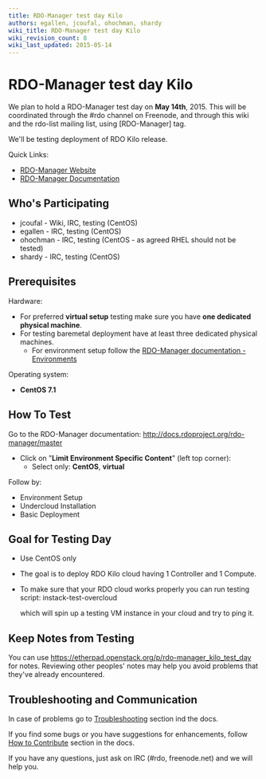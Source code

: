 ```yaml
---
title: RDO-Manager test day Kilo
authors: egallen, jcoufal, ohochman, shardy
wiki_title: RDO-Manager test day Kilo
wiki_revision_count: 8
wiki_last_updated: 2015-05-14
---
```


# RDO-Manager test day Kilo

We plan to hold a RDO-Manager test day on **May 14th**, 2015. This will be coordinated through the #rdo channel on Freenode, and through this wiki and the rdo-list mailing list, using [RDO-Manager] tag.

We'll be testing deployment of RDO Kilo release.

Quick Links:

*   [RDO-Manager Website](https://www.rdoproject.org/RDO-Manager)
*   [RDO-Manager Documentation](http://docs.rdoproject.org/rdo-manager/master)

## Who's Participating

*   jcoufal - Wiki, IRC, testing (CentOS)
*   egallen - IRC, testing (CentOS)
*   ohochman - IRC, testing (CentOS - as agreed RHEL should not be tested)
*   shardy - IRC, testing (CentOS)

## Prerequisites

Hardware:

*   For preferred **virtual setup** testing make sure you have **one dedicated physical machine**.
*   For testing baremetal deployment have at least three dedicated physical machines.
    -   For environment setup follow the [RDO-Manager documentation - Environments](https://repos.fedorapeople.org/repos/openstack-m/docs/master/environments/environments.html)

Operating system:

*   **CentOS 7.1**

## How To Test

Go to the RDO-Manager documentation: <http://docs.rdoproject.org/rdo-manager/master>

*   Click on "**Limit Environment Specific Content**" (left top corner):
    -   Select only: **CentOS**, **virtual**

Follow by:

*   Environment Setup
*   Undercloud Installation
*   Basic Deployment

## Goal for Testing Day

*   Use CentOS only
*   The goal is to deploy RDO Kilo cloud having 1 Controller and 1 Compute.
*   To make sure that your RDO cloud works properly you can run testing script:
        instack-test-overcloud

    which will spin up a testing VM instance in your cloud and try to ping it.

## Keep Notes from Testing

You can use <https://etherpad.openstack.org/p/rdo-manager_kilo_test_day> for notes. Reviewing other peoples' notes may help you avoid problems that they've already encountered.

## Troubleshooting and Communication

In case of problems go to [Troubleshooting](https://repos.fedorapeople.org/repos/openstack-m/docs/master/troubleshooting/troubleshooting.html) section ind the docs.

If you find some bugs or you have suggestions for enhancements, follow [How to Contribute](https://repos.fedorapeople.org/repos/openstack-m/docs/master/contributions/contributions.html) section in the docs.

If you have any questions, just ask on IRC (#rdo, freenode.net) and we will help you.
